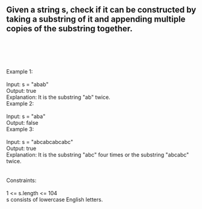## Given a string s, check if it can be constructed by taking a substring of it and appending multiple copies of the substring together. <br> <br> <br> <br> 
Example 1: <br> <br> 
Input: s = "abab" <br> 
Output: true <br> 
Explanation: It is the substring "ab" twice. <br> 
Example 2: <br> <br> 
Input: s = "aba" <br> 
Output: false <br> 
Example 3: <br> <br> 
Input: s = "abcabcabcabc" <br> 
Output: true <br> 
Explanation: It is the substring "abc" four times or the substring "abcabc" twice. <br> <br> <br> 
Constraints: <br> <br> 
1 <= s.length <= 104 <br> 
s consists of lowercase English letters. <br> 
